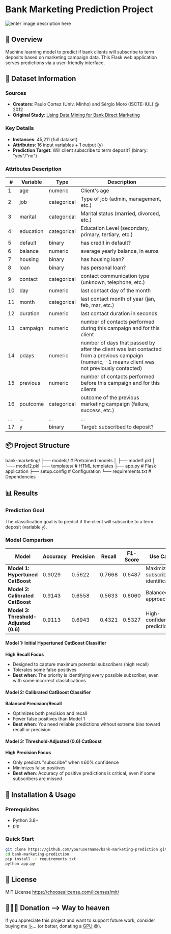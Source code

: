 
# Bank Marketing Prediction Project

![enter image description here](https://www.pngplay.com/wp-content/uploads/2/Bank-PNG-Photos.png)

## 📌 Overview
Machine learning model to predict if bank clients will subscribe to term deposits based on marketing campaign data. This Flask web application serves predictions via a user-friendly interface.

## 📂 Dataset Information

### Sources
- **Creators**: Paulo Cortez (Univ. Minho) and Sérgio Moro (ISCTE-IUL) @ 2012
- **Original Study**: [Using Data Mining for Bank Direct Marketing](https://www.researchgate.net/publication/228346283_Using_Data_Mining_for_Bank_Direct_Marketing)

### Key Details
- **Instances**: 45,211 (full dataset)
- **Attributes**: 16 input variables + 1 output (y)
- **Prediction Target**: Will client subscribe to term deposit? (binary: "yes"/"no")

### Attributes Description
| # | Variable | Type | Description |
|---|----------|------|-------------|
| 1 | age | numeric | Client's age |
| 2 | job | categorical | Type of job (admin, management, etc.) |
| 3 | marital | categorical | Marital status (married, divorced, etc.)|
| 4 | education  | categorical | Education Level (secondary, primary, tertiary, etc.) |
| 5 | default  | binary | has credit in default?|
| 6 | balance  | numeric | average yearly balance, in euros |
| 7 | housing  | binary | has housing loan? |
| 8 | loan | binary | has personal loan? |
| 9 | contact | categorical | contact communication type (unknown, telephone, etc.) |
| 10 | day | numeric | last contact day of the month |
| 11 | month | categorical | last contact month of year (jan, feb, mar, etc.)|
| 12 | duration | numeric | last contact duration in seconds |
| 13 | campaign | numeric | number of contacts performed during this campaign and for this client |
| 14 | pdays | numeric | number of days that passed by after the client was last contacted from a previous campaign (numeric, -1 means client was not previously contacted) |
| 15 | previous | numeric | number of contacts performed before this campaign and for this clients |
| 16 | poutcome | categorical | outcome of the previous marketing campaign (failure, success, etc.)|
| ... | ... | ... | ... |
| 17 | y | binary | Target: subscribed to deposit? |

## 📦 Project Structure

bank-marketing/
├── models/               # Pretrained models
│   ├── model1.pkl
│   └── model2.pkl
├── templates/            # HTML templates
├── app.py                # Flask application
├── setup.config          # Configuration
└── requirements.txt      # Dependencies


## 📊 Results

### Prediction Goal
The classification goal is to predict if the client will subscribe to a term deposit (variable `y`).

### Model Comparison

| Model | Accuracy | Precision | Recall | F1-Score | Use Case |
|-------|----------|-----------|--------|----------|----------|
| **Model 1: Hypertuned CatBoost** | 0.9029 | 0.5622 | 0.7668 | 0.6487 | Maximize subscriber identification |
| **Model 2: Calibrated CatBoost** | 0.9143 | 0.6558 | 0.5633 | 0.6060 | Balanced approach |
| **Model 3: Threshold-Adjusted (0.6)** | 0.9113 | 0.6943 | 0.4321 | 0.5327 | High-confidence predictions |

#### Model 1: Initial Hypertuned CatBoost Classifier
**High Recall Focus**  
- Designed to capture maximum potential subscribers (high recall)
- Tolerates some false positives
- **Best when**: The priority is identifying every possible subscriber, even with some incorrect classifications

#### Model 2: Calibrated CatBoost Classifier  
**Balanced Precision/Recall**  
- Optimizes both precision and recall
- Fewer false positives than Model 1
- **Best when**: You need reliable predictions without extreme bias toward recall or precision

#### Model 3: Threshold-Adjusted (0.6) CatBoost  
**High Precision Focus**  
- Only predicts "subscribe" when ≥60% confidence
- Minimizes false positives
- **Best when**: Accuracy of positive predictions is critical, even if some subscribers are missed


## 🚀 Installation & Usage

### Prerequisites
- Python 3.8+
- pip

### Quick Start
```bash
git clone https://github.com/yourusername/bank-marketing-prediction.git
cd bank-marketing-prediction
pip install -r requirements.txt
python app.py
```

## 📜 License
MIT License https://choosealicense.com/licenses/mit/


## 🧚🏼‍♂️ Donation --> Way to heaven
If you appreciate this project and want to support future work, consider buying me [☕](https://buymeacoffee.com/prasadpandp)... (or better, donating a [GPU](https://www.amazon.in/gp/cart/view.html?ref_=nav_cart) 😆).
